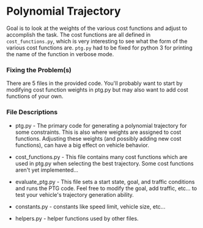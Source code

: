 # Polynomial Trajectory

Goal is to look at the weights of the various cost functions and adjust to accomplish the task.  The cost functions are all defined in `cost_functions.py`, which 
is very interesting to see what the form of the various cost functions are.  `ptg.py` had to be fixed for python 3 for printing the name of the function in
verbose mode.



### Fixing the Problem(s)
There are 5 files in the provided code. You'll probably want to start by modifying cost function weights in ptg.py but may also want to add cost functions of your own.

### File Descriptions

 *  ptg.py - The primary code for generating a polynomial trajectory for some constraints. This is also where weights are assigned to cost functions. Adjusting these weights (and possibly adding new cost functions), can have a big effect on vehicle behavior.

 * cost_functions.py - This file contains many cost functions which are used in ptg.py when selecting the best trajectory. Some cost functions aren't yet implemented...

 * evaluate_ptg.py - This file sets a start state, goal, and traffic conditions and runs the PTG code. Feel free to modify the goal, add traffic, etc... to test your vehicle's trajectory generation ability.

 * constants.py - constants like speed limit, vehicle size, etc...

 * helpers.py - helper functions used by other files.
